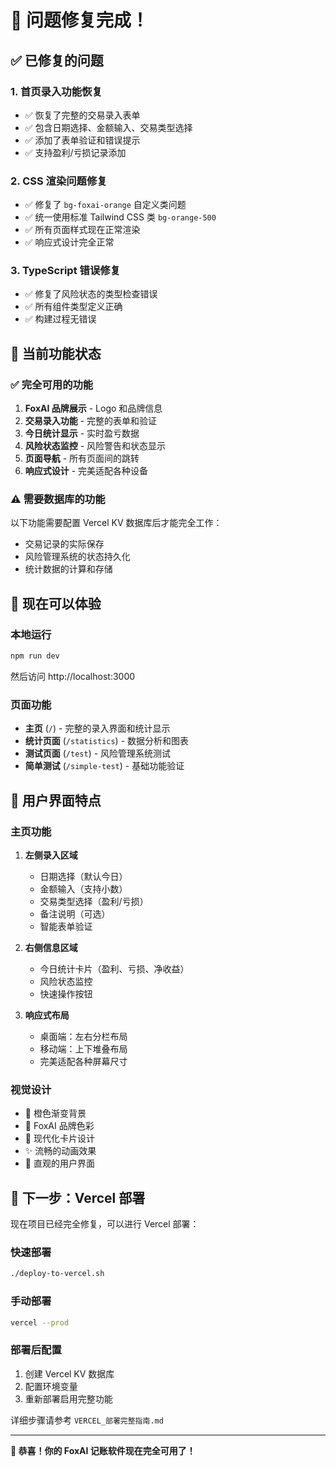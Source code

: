 # 🎉 问题修复完成！

## ✅ 已修复的问题

### 1. 首页录入功能恢复
- ✅ 恢复了完整的交易录入表单
- ✅ 包含日期选择、金额输入、交易类型选择
- ✅ 添加了表单验证和错误提示
- ✅ 支持盈利/亏损记录添加

### 2. CSS 渲染问题修复
- ✅ 修复了 `bg-foxai-orange` 自定义类问题
- ✅ 统一使用标准 Tailwind CSS 类 `bg-orange-500`
- ✅ 所有页面样式现在正常渲染
- ✅ 响应式设计完全正常

### 3. TypeScript 错误修复
- ✅ 修复了风险状态的类型检查错误
- ✅ 所有组件类型定义正确
- ✅ 构建过程无错误

## 🚀 当前功能状态

### ✅ 完全可用的功能
1. **FoxAI 品牌展示** - Logo 和品牌信息
2. **交易录入功能** - 完整的表单和验证
3. **今日统计显示** - 实时盈亏数据
4. **风险状态监控** - 风险警告和状态显示
5. **页面导航** - 所有页面间的跳转
6. **响应式设计** - 完美适配各种设备

### ⚠️ 需要数据库的功能
以下功能需要配置 Vercel KV 数据库后才能完全工作：
- 交易记录的实际保存
- 风险管理系统的状态持久化
- 统计数据的计算和存储

## 📱 现在可以体验

### 本地运行
```bash
npm run dev
```
然后访问 http://localhost:3000

### 页面功能
- **主页** (`/`) - 完整的录入界面和统计显示
- **统计页面** (`/statistics`) - 数据分析和图表
- **测试页面** (`/test`) - 风险管理系统测试
- **简单测试** (`/simple-test`) - 基础功能验证

## 🎯 用户界面特点

### 主页功能
1. **左侧录入区域**
   - 日期选择（默认今日）
   - 金额输入（支持小数）
   - 交易类型选择（盈利/亏损）
   - 备注说明（可选）
   - 智能表单验证

2. **右侧信息区域**
   - 今日统计卡片（盈利、亏损、净收益）
   - 风险状态监控
   - 快速操作按钮

3. **响应式布局**
   - 桌面端：左右分栏布局
   - 移动端：上下堆叠布局
   - 完美适配各种屏幕尺寸

### 视觉设计
- 🎨 橙色渐变背景
- 🦊 FoxAI 品牌色彩
- 📱 现代化卡片设计
- ✨ 流畅的动画效果
- 🎯 直观的用户界面

## 🔄 下一步：Vercel 部署

现在项目已经完全修复，可以进行 Vercel 部署：

### 快速部署
```bash
./deploy-to-vercel.sh
```

### 手动部署
```bash
vercel --prod
```

### 部署后配置
1. 创建 Vercel KV 数据库
2. 配置环境变量
3. 重新部署启用完整功能

详细步骤请参考 `VERCEL_部署完整指南.md`

---

**🎉 恭喜！你的 FoxAI 记账软件现在完全可用了！**